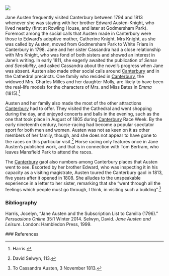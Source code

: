 <html><head></head><body><a href="https://dev.visual-essays.app"><img src="https://dev-visual-essays.netlify.app/images/ve-button.png"/></a>
<param author="Susan Civale" banner="https://stor.artstor.org/stor/a8bc686a-046f-4df8-8946-dd34baf364cc" layout="vtl" title="Jane Austen, Canterbury" ve-config=""/>

<param aliases="Godmersham Park" eid="Q17529295" ve-entity=""/>
<param aliases="Rowling House" eid="Q26324024" ve-entity=""/>
<param aliases="Canterbury" eid="Q29303" ve-entity=""/>
<param aliases="Canterbury Cathedral" eid="Q29265" ve-entity=""/>

Jane Austen frequently visited Canterbury between 1794 and 1813 whenever she was staying with her brother Edward Austen-Knight, who lived nearby (first at Rowling House, and later at Godmersham Park).  Foremost among the social calls that Austen made in Canterbury were those to Edward’s adoptive mother, Catherine Knight.  Mrs Knight, as she was called by Austen, moved from Godmersham Park to White Friars in Canterbury in 1798.  Jane and her sister Cassandra had a close relationship with Mrs Knight, who was fond of both sisters and showed an interest in Jane’s writing.  In early 1811, she eagerly awaited the publication of _Sense and Sensibility_, and asked Cassandra about the novel’s progress when Jane was absent.  Austen also made other social calls around [Canterbury](/19c/19c-canterbury/) and in the Cathedral precincts.  One family who resided in [Canterbury](/19c/19c-canterbury/), the widowed Mrs. Charles Milles and her daughter Molly, are likely to have been the real-life models for the characters of Mrs. and Miss Bates in _Emma_ (1815).[^ref1]  
<param manifest="https://iiif.juncture-digital.org/wc:Jane_Austen_1870.jpg/manifest.json" ve-image-v2/>

Austen and her family also made the most of the other attractions [Canterbury](/19c/19c-canterbury/) had to offer.  They visited the Cathedral and went shopping during the day, and enjoyed concerts and balls in the evening, such as the one that took place in August of 1805 during [Canterbury](/19c/19c-canterbury/) Race Week.  By the early nineteenth century, horse-racing had become a popular spectator sport for both men and women.  Austen was not as keen on it as other members of her family, though, and she does not appear to have gone to the races on this particular visit.[^ref2]   Horse racing only features once in Jane Austen’s published work, and that is in connection with Tom Bertram, who leaves Mansfield Park to attend the races.  
<param manifest="https://iiif.juncture-digital.org/wc:Canterbury_Cathedral%2C_Central_Tower%2C_South_Transept_%26c._engraved_by_J.LeKeux_after_a_picture_by_G.Cattermole%2C_1821_edited.jpg/manifest.json" ve-image-v2/>

The [Canterbury](/19c/19c-canterbury/) gaol also numbers among Canterbury places that Austen went to see.  Escorted by her brother Edward, who was inspecting it in his capacity as a visiting magistrate, Austen toured the Canterbury gaol in 1813, five years after it opened in 1808.  She alludes to the unspeakable experience in a letter to her sister, remarking that she “went through all the feelings which people must go through, I think, in visiting such a building”.[^ref3]  
<param attribution="Michelle Crowther" label="Canterbury Gaol" url="https://stor.artstor.org/stor/04b07dbb-e3b2-43d8-b9b3-265e9cff8737" ve-image=""/>

### Bibliography

Harris, Jocelyn, “Jane Austen and the Subscription List to Camilla (1796).” _Persuasions Online_ 35:1 Winter 2014.
Selwyn, David.  _Jane Austen and Leisure_. London: Hambledon Press, 1999.  
<param attribution="Martin Crowther" label="Bridge leading to Godmersham Park" url="https://stor.artstor.org/stor/d1a32d46-90e4-4b12-81b5-c66c2c27322b" ve-image=""/>
### References

[^ref1]: Harris.   
[^ref2]: David Selwyn, 113.   
[^ref3]: To Cassandra Austen, 3 November 1813.  
</body></html>
